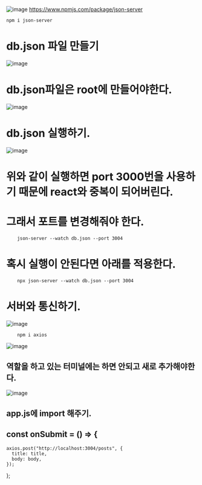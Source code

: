 ![image](https://github.com/sjeroh/react_basic/assets/36749506/5afc8805-d062-433a-9c76-cdc08ab9470b)
https://www.npmjs.com/package/json-server

    npm i json-server

# db.json 파일 만들기
![image](https://github.com/sjeroh/react_basic/assets/36749506/cd20a970-1eb6-4591-a7c5-a5dc5a2a1130)
# db.json파일은 root에 만들어야한다.
![image](https://github.com/sjeroh/react_basic/assets/36749506/8fb7198e-ac1f-4239-b1f4-ef9288697e9e)

# db.json 실행하기.
![image](https://github.com/sjeroh/react_basic/assets/36749506/75f31455-238f-49a7-a496-0a97d1feedae)

# 위와 같이 실행하면 port 3000번을 사용하기 때문에 react와 중복이 되어버린다.
# 그래서 포트를 변경해줘야 한다.

        json-server --watch db.json --port 3004
       
# 혹시 실행이 안된다면 아래를 적용한다.

        npx json-server --watch db.json --port 3004



# 서버와 통신하기.
![image](https://github.com/sjeroh/react_basic/assets/36749506/9ea1c37b-50a4-4270-bd31-db5a33b25960)

        npm i axios
        
![image](https://github.com/sjeroh/react_basic/assets/36749506/34df04f3-80cb-4ed6-8f2c-dbbe8f179be5)
## 역할을 하고 있는 터미널에는 하면 안되고 새로 추가해야한다.

![image](https://github.com/sjeroh/react_basic/assets/36749506/13085d7b-2a05-41ae-adce-7170878edc28)
## app.js에 import 해주기.

##   const onSubmit = () => {
    axios.post("http://localhost:3004/posts", {
      title: title,
      body: body,
    });
  };
# 
